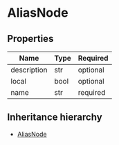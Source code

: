 

# AliasNode

## Properties

Name | Type | Required
-------- | -------- | --------
description | str | optional
local | bool | optional
name | str | required




## Inheritance hierarchy


* [AliasNode](AliasNode.md)
